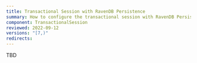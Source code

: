```yaml
---
title: Transactional Session with RavenDB Persistence
summary: How to configure the transactional session with RavenDB Persistence
component: TransactionalSession
reviewed: 2022-09-12
versions: "[7,)"
redirects:
---
```


TBD